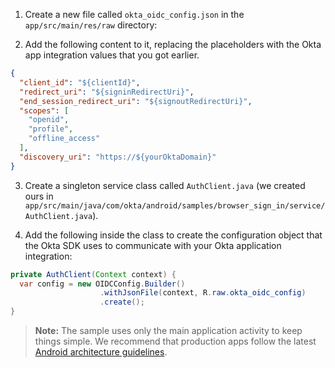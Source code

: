 1. Create a new file called `okta_oidc_config.json` in the `app/src/main/res/raw` directory:

2. Add the following content to it, replacing the placeholders with the Okta app integration values that you got earlier.

```json
{
  "client_id": "${clientId}",
  "redirect_uri": "${signinRedirectUri}",
  "end_session_redirect_uri": "${signoutRedirectUri}",
  "scopes": [
    "openid",
    "profile",
    "offline_access"
  ],
  "discovery_uri": "https://${yourOktaDomain}"
}
```

3. Create a singleton service class called `AuthClient.java` (we created ours in `app/src/main/java/com/okta/android/samples/browser_sign_in/service/AuthClient.java`).

4. Add the following inside the class to create the configuration object that the Okta SDK uses to communicate with your Okta application integration:

```java
private AuthClient(Context context) {
  var config = new OIDCConfig.Builder()
                    .withJsonFile(context, R.raw.okta_oidc_config)
                    .create();
}
```

> **Note:** The sample uses only the main application activity to keep things simple. We recommend that production apps follow the latest [Android architecture guidelines](https://developer.android.com/topic/architecture).
